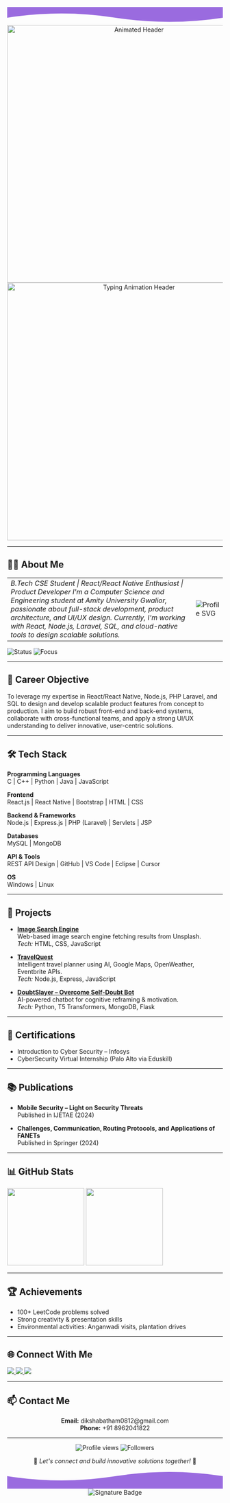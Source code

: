 <div align="center">

<!-- Header Wave Animation -->
<svg width="100%" height="100" viewBox="0 0 1200 100" xmlns="http://www.w3.org/2000/svg">
  <path d="M0,60 Q300,10 600,60 T1200,60 V0 H0 V60 Z" fill="#9a6bdf">
    <animate attributeName="d" dur="4s" repeatCount="indefinite"
      values="M0,60 Q300,10 600,60 T1200,60 V0 H0 V60 Z;
              M0,40 Q300,80 600,20 T1200,40 V0 H0 V40 Z;
              M0,60 Q300,10 600,60 T1200,60 V0 H0 V60 Z" />
  </path>
</svg>

<!-- Animated SVG Header -->
<img src="images/svg/header_en.svg" alt="Animated Header" width="600"/>

<!-- Typing Animation -->
<img src="https://readme-typing-svg.demolab.com?font=Fira+Code&size=32&duration=2000&pause=1000&color=9A6BDF&center=true&vCenter=true&width=600&lines=Full-Stack+Developer;React%2FReact+Native+Enthusiast;Node.js+%26+Laravel+Developer;UI%2FUX+Designer;Open+Source+Contributor" alt="Typing Animation Header" width="600"/>

</div>

---

## 👩‍💻 About Me  

<table>
  <tr>
    <td>
      <em>
      B.Tech CSE Student | React/React Native Enthusiast | Product Developer  
      I'm a Computer Science and Engineering student at Amity University Gwalior, passionate about full-stack development, product architecture, and UI/UX design.  
      Currently, I'm working with React, Node.js, Laravel, SQL, and cloud-native tools to design scalable solutions.
      </em>
    </td>
    <td>
      <img src="images/svg/profile.svg" alt="Profile SVG" width="auto"/>
    </td>
  </tr>
</table>

<img src="https://img.shields.io/badge/Status-Open_to_Opportunities-brightgreen" alt="Status" /> 
<img src="https://img.shields.io/badge/Focus-Full_Stack_Development-blue" alt="Focus" />

---

## 🎯 Career Objective  
To leverage my expertise in React/React Native, Node.js, PHP Laravel, and SQL to design and develop scalable product features from concept to production. I aim to build robust front-end and back-end systems, collaborate with cross-functional teams, and apply a strong UI/UX understanding to deliver innovative, user-centric solutions.  

---

## 🛠️ Tech Stack  

<div align="left">

**Programming Languages**  
C | C++ | Python | Java | JavaScript  

**Frontend**  
React.js | React Native | Bootstrap | HTML | CSS  

**Backend & Frameworks**  
Node.js | Express.js | PHP (Laravel) | Servlets | JSP  

**Databases**  
MySQL | MongoDB  

**API & Tools**  
REST API Design | GitHub | VS Code | Eclipse | Cursor  

**OS**  
Windows | Linux  

</div>

---

## 🚀 Projects  

- **[Image Search Engine](https://github.com/041diksha/Image-Generator)**  
  Web-based image search engine fetching results from Unsplash.  
  *Tech:* HTML, CSS, JavaScript  

- **[TravelQuest](https://github.com/AshishBytes/TravelQuest)**  
  Intelligent travel planner using AI, Google Maps, OpenWeather, Eventbrite APIs.  
  *Tech:* Node.js, Express, JavaScript  

- **[DoubtSlayer – Overcome Self-Doubt Bot](https://github.com/041diksha/Doubt-Slayer-ChatBot)**  
  AI-powered chatbot for cognitive reframing & motivation.  
  *Tech:* Python, T5 Transformers, MongoDB, Flask  

---

## 📜 Certifications  
- Introduction to Cyber Security – Infosys  
- CyberSecurity Virtual Internship (Palo Alto via Eduskill)  

---

## 📚 Publications  

- **Mobile Security – Light on Security Threats**  
  Published in IJETAE (2024)  

- **Challenges, Communication, Routing Protocols, and Applications of FANETs**  
  Published in Springer (2024)  

---

## 📊 GitHub Stats  

<p align="left">
  <img height="180em" src="https://github-readme-stats.vercel.app/api?username=041diksha&show_icons=true&theme=radical&include_all_commits=true&count_private=true"/>
  <img height="180em" src="https://github-readme-stats.vercel.app/api/top-langs/?username=041diksha&layout=compact&langs_count=10&theme=radical"/>
</p>

---

## 🏆 Achievements  

- 100+ LeetCode problems solved  
- Strong creativity & presentation skills  
- Environmental activities: Anganwadi visits, plantation drives  

---

## 🌐 Connect With Me  

<div align="left">
  <a href="https://github.com/041diksha">
    <img src="https://img.shields.io/badge/github-%23121011.svg?style=for-the-badge&logo=github&logoColor=white&color=9a6bdf" />
  </a>
  <a href="https://www.linkedin.com/in/dikshab19/">
    <img src="https://img.shields.io/badge/linkedin-%230077B5.svg?style=for-the-badge&logo=linkedin&logoColor=white&color=df6b9a" />
  </a>
  <a href="mailto:dikshabatham0812@gmail.com">
    <img src="https://img.shields.io/badge/email-%23EA4335.svg?style=for-the-badge&logo=gmail&logoColor=white&color=EA4335" />
  </a>
</div>

---

## 📫 Contact Me  

<div align="center">
  <b>Email:</b> dikshabatham0812@gmail.com<br>
  <b>Phone:</b> +91 8962041822
</div>

---

<div align="center">

<img src="https://komarev.com/ghpvc/?username=041diksha&style=for-the-badge&color=blueviolet" alt="Profile views"/>
<img src="https://img.shields.io/github/followers/041diksha?style=for-the-badge&color=ff69b4" alt="Followers"/>  

🌈 *Let's connect and build innovative solutions together!* 🚀  

<!-- Footer Wave -->
<svg width="100%" height="100" viewBox="0 0 1200 100" xmlns="http://www.w3.org/2000/svg">
  <path d="M0,30 Q300,80 600,30 T1200,30 V100 H0 V30 Z" fill="#9a6bdf">
    <animate attributeName="d" dur="4s" repeatCount="indefinite"
      values="M0,30 Q300,80 600,30 T1200,30 V100 H0 V30 Z;
              M0,40 Q300,20 600,60 T1200,40 V100 H0 V40 Z;
              M0,30 Q300,80 600,30 T1200,30 V100 H0 V30 Z" />
  </path>
</svg>

<img src="https://img.shields.io/badge/Made%20with%20%E2%9D%A4%EF%B8%8F%20by%20Diksha%20Batham-Keep%20Building,%20Keep%20Learning!-3CB371?style=for-the-badge" alt="Signature Badge"/>

</div>
